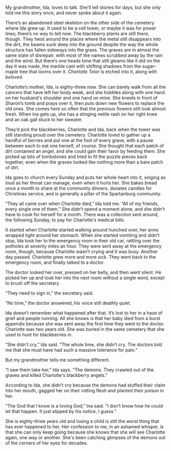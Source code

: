 My grandmother, Ida, loves to talk. She'll tell stories for days, but she only told me this story once, and never spoke about it again. 

There’s an abandoned steel skeleton on the other side of the cemetery where Ida grew up. It used to be a cell tower, or maybe it was for power lines; there’s no way to tell now. The blackberry plants are still there, though. They twist around the places where the metal still disappears into the dirt, the beams sunk deep into the ground despite the way the whole structure has fallen sideways into the grass. The graves are in almost the same state of disrepair, with most of the names scrubbed away by the rain and the wind. But there’s one heads tone that still gleams like it did on the day it was made, the marble cast with shifting shadows from the sugar-maple tree that looms over it. *Charlotte Telor* is etched into it, along with *beloved*.

Charlotte’s mother, Ida, is eighty-three now. She can barely walk from all the cancers that have left her body weak, and she hobbles along with one hand on her husband's shoulder and one hand on mine. She kneels in front of Sharon’s tomb and prays over it, then puts down new flowers to replace the old ones. She comes here so often that the previous flowers still look almost fresh. When Ina gets up, she has a stinging nettle rash on her right knee and an oak gall stuck to her sweater.

They’d pick the blackberries, Charlotte and Ida, back when the tower was still standing proud over the cemetery. Charlotte loved to gather up a handful of berries and put one at the foot of every grave, with a pause between each to eat one herself, of course. She thought that each patch of dirt contained an angel, and she could gain their favor by feeding them. She picked up bits of tombstones and tried to fit the puzzle pieces back together, even when the graves looked like nothing more than a bare patch of dirt.

Ida goes to church every Sunday and puts her whole heart into it, singing as loud as her throat can manage, even when it hurts her. She bakes bread once a month to share at the community dinners, donates candles for Christmas service, and is generally a pillar of the Spartanburg community.

“They all came over when Charlotte died,” Ida told me. “All of my friends, every single one of them.” She didn’t spend a moment alone, and she didn’t have to cook for herself for a month. There was a collection sent around, the following Sunday, to pay for Charlotte's medical bills.

It started when Charlotte started walking around hunched over, her arms wrapped tight around her stomach. When she started vomiting and didn’t stop, Ida took her to the emergency room in their old car, rattling over the potholes at seventy miles an hour. They were sent away at the emergency room, though, because Charlotte wasn’t crying and it was busy. Another day passed. Charlotte grew more and more sick. They went back to the emergency room, and finally talked to a doctor.

The doctor looked her over, pressed on her belly, and then went silent. He picked her up and took her into the next room without a single word, except to brush off the secretary.

“They need to sign in,” the secretary said.

“No time,” the doctor answered, his voice still deathly quiet.

Ida doesn’t remember what happened after that. It’s lost to her in a haze of grief and people running. All she knows is that her baby died from a burst appendix because she was sent away the first time they went to the doctor. Charlotte was two years old. She was buried in the same cemetery that she used to hunt for blackberries in.

“She didn’t cry,” Ida said. “The whole time, she didn’t cry. The doctors told me that she must have had such a massive tolerance for pain.”

But my grandmother tells me something different.

"I saw them take her," Ida says. "The demons. They crawled out of the graves and killed Charlotte's blackberry angels."

According to Ida, she didn't cry because the demons had stuffed their claim into her mouth, gagged her on their rotting flesh and planted their poison in her.

“The God that I know is a loving God,” Ina said. "I don't know how he could let that happen. It just slipped by his notice, I guess."

She is eighty-three years old and losing a child is still the worst thing that has ever happened to her. Her confession to me, in an ashamed whisper, is that she can only keep going because she knows that she will see Charlotte again, one way or another. She's been catching glimpses of the demons out of the corners of her eyes for decades.